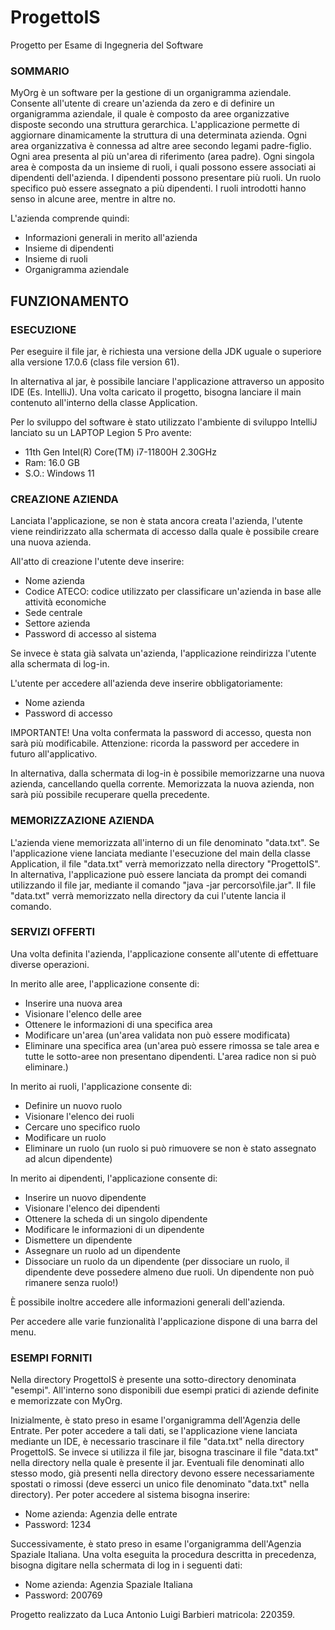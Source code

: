 # ProgettoIS
Progetto per Esame di Ingegneria del Software

### SOMMARIO 

MyOrg è un software per la gestione di un organigramma aziendale. 
Consente all'utente di creare un'azienda da zero e di definire un organigramma aziendale, il quale è composto da aree organizzative disposte secondo una struttura gerarchica.
L'applicazione permette di aggiornare dinamicamente la struttura di una determinata azienda. 
Ogni area organizzativa è connessa ad altre aree secondo legami padre-figlio. Ogni area presenta al più un'area di riferimento (area padre).
Ogni singola area è composta da un insieme di ruoli, i quali possono essere associati ai dipendenti dell'azienda.
I dipendenti possono presentare più ruoli. Un ruolo specifico può essere assegnato a più dipendenti.
I ruoli introdotti hanno senso in alcune aree, mentre in altre no.

L'azienda comprende quindi:
* Informazioni generali in merito all'azienda
* Insieme di dipendenti
* Insieme di ruoli
* Organigramma aziendale

## FUNZIONAMENTO

### ESECUZIONE

Per eseguire il file jar, è richiesta una versione della JDK uguale o superiore alla versione 17.0.6 (class file version 61).

In alternativa al jar, è possibile lanciare l'applicazione attraverso un apposito IDE (Es. IntelliJ).
Una volta caricato il progetto, bisogna lanciare il main contenuto all'interno della classe Application.

Per lo sviluppo del software è stato utilizzato l'ambiente di sviluppo IntelliJ lanciato su un LAPTOP Legion 5 Pro avente:
* 11th Gen Intel(R) Core(TM) i7-11800H 2.30GHz 
* Ram: 16.0 GB 
* S.O.: Windows 11

### CREAZIONE AZIENDA

Lanciata l'applicazione, se non è stata ancora creata l'azienda, l'utente viene reindirizzato alla schermata di accesso dalla quale è possibile creare una nuova azienda. 

All'atto di creazione l'utente deve inserire:
* Nome azienda
* Codice ATECO: codice utilizzato per classificare un'azienda in base alle attività economiche
* Sede centrale
* Settore azienda
* Password di accesso al sistema

Se invece è stata già salvata un'azienda, l'applicazione reindirizza l'utente alla schermata di log-in.

L'utente per accedere all'azienda deve inserire obbligatoriamente:
* Nome azienda
* Password di accesso

IMPORTANTE!
Una volta confermata la password di accesso, questa non sarà più modificabile. Attenzione: ricorda la password per accedere in futuro all'applicativo.

In alternativa, dalla schermata di log-in è possibile memorizzarne una nuova azienda, cancellando quella corrente.
Memorizzata la nuova azienda, non sarà più possibile recuperare quella precedente.

### MEMORIZZAZIONE AZIENDA

L'azienda viene memorizzata all'interno di un file denominato "data.txt". 
Se l'applicazione viene lanciata mediante l'esecuzione del main della classe Application, il file "data.txt" verrà memorizzato nella directory "ProgettoIS".
In alternativa, l'applicazione può essere lanciata da prompt dei comandi utilizzando il file jar, mediante il comando "java -jar percorso\file.jar".
Il file "data.txt" verrà memorizzato nella directory da cui l'utente lancia il comando.

### SERVIZI OFFERTI

Una volta definita l'azienda, l'applicazione consente all'utente di effettuare diverse operazioni.

In merito alle aree, l'applicazione consente di:
* Inserire una nuova area
* Visionare l'elenco delle aree 
* Ottenere le informazioni di una specifica area
* Modificare un'area (un'area validata non può essere modificata)
* Eliminare una specifica area (un'area può essere rimossa se tale area e tutte le sotto-aree non presentano dipendenti. L'area radice non si può eliminare.)

In merito ai ruoli, l'applicazione consente di:
* Definire un nuovo ruolo
* Visionare l'elenco dei ruoli
* Cercare uno specifico ruolo
* Modificare un ruolo
* Eliminare un ruolo (un ruolo si può rimuovere se non è stato assegnato ad alcun dipendente)

In merito ai dipendenti, l'applicazione consente di:
* Inserire un nuovo dipendente
* Visionare l'elenco dei dipendenti
* Ottenere la scheda di un singolo dipendente
* Modificare le informazioni di un dipendente
* Dismettere un dipendente
* Assegnare un ruolo ad un dipendente
* Dissociare un ruolo da un dipendente (per dissociare un ruolo, il dipendente deve possedere almeno due ruoli. Un dipendente non può rimanere senza ruolo!)

È possibile inoltre accedere alle informazioni generali dell'azienda.

Per accedere alle varie funzionalità l'applicazione dispone di una barra del menu. 

### ESEMPI FORNITI

Nella directory ProgettoIS è presente una sotto-directory denominata "esempi". 
All'interno sono disponibili due esempi pratici di aziende definite e memorizzate con MyOrg. 

Inizialmente, è stato preso in esame l'organigramma dell'Agenzia delle Entrate.
Per poter accedere a tali dati, se l'applicazione viene lanciata mediante un IDE, è necessario trascinare il file "data.txt" nella directory ProgettoIS.
Se invece si utilizza il file jar, bisogna trascinare il file "data.txt" nella directory nella quale è presente il jar.
Eventuali file denominati allo stesso modo, già presenti nella directory devono essere necessariamente spostati o rimossi (deve esserci un unico file denominato "data.txt" nella directory).
Per poter accedere al sistema bisogna inserire:
* Nome azienda: Agenzia delle entrate
* Password: 1234

Successivamente, è stato preso in esame l'organigramma dell'Agenzia Spaziale Italiana.
Una volta eseguita la procedura descritta in precedenza, bisogna digitare nella schermata di log in i seguenti dati:
* Nome azienda: Agenzia Spaziale Italiana
* Password: 200769

Progetto realizzato da Luca Antonio Luigi Barbieri matricola: 220359.
